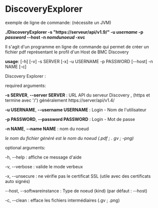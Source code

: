 # DiscoveryExplorer


exemple de ligne de commande: (nécessite un JVM)

**./DiscoveryExplorer -s "https://serveur/api/v1.9/" -u *username* -p *password* --host -n *nomdunoeud*  -xvc**

Il s'agit d'un programme en ligne de commande qui permet de créer un fichier pdf représentant le profil d'un Host de BMC Discovery


**usage**: [-h] [-v] -s SERVER [-x] -u USERNAME -p PASSWORD [--host] -n NAME [-c]


Discovery Explorer :


required arguments:

**-s SERVER**, **--server SERVER**   :         URL API du serveur Discovery , (https et termine avec
      '/') généralement https://server/api/v1.4/

**-u USERNAME**, **--username USERNAME**   :     Login - Nom de l'utilisateur


**-p PASSWORD**, **--password PASSWORD**   :      Login - Mot de passe


**-n NAME**, **--name NAME** :  nom du noeud

*le nom du fichier généré est le nom du noeud (.pdf ; . gv ; -png)*


optional arguments:


-h, --help :           affiche ce message d'aide

-v, --verbose :        valide le mode verbeux

-x, --unsecure :       ne vérifie pas le certificat SSL (utile avec des certificats auto signés)

--host, --softwareinstance :              Type de noeud (kind) (par défaut : --host)


-c, --clean :          efface les fichiers intermédiaires (.gv ; .png)